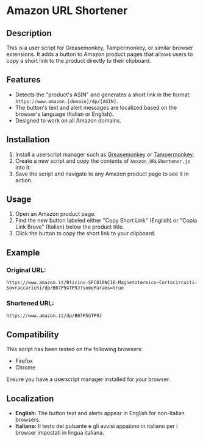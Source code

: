 # Amazon URL Shortener

## Description
This is a user script for Greasemonkey, Tampermonkey, or similar browser extensions. It adds a button to Amazon product pages that allows users to copy a short link to the product directly to their clipboard.

## Features
- Detects the "product's ASIN" and generates a short link in the format: `https://www.amazon.[domain]/dp/[ASIN]`.
- The button's text and alert messages are localized based on the browser's language (Italian or English).
- Designed to work on all Amazon domains.

## Installation
1. Install a userscript manager such as [Greasemonkey](https://addons.mozilla.org/en-US/firefox/addon/greasemonkey/) or [Tampermonkey](https://www.tampermonkey.net/).
2. Create a new script and copy the contents of `Amazon_URLShortener.js` into it.
3. Save the script and navigate to any Amazon product page to see it in action.

## Usage
1. Open an Amazon product page.
2. Find the new button labeled either "Copy Short Link" (English) or "Copia Link Breve" (Italian) below the product title.
3. Click the button to copy the short link to your clipboard.

## Example
### Original URL:
```
https://www.amazon.it/Bticino-SFC810NC16-Magnetotermico-Cortocircuiti-Sovraccarichi/dp/B07P5GTP9J?someParams=true
```

### Shortened URL:
```
https://www.amazon.it/dp/B07P5GTP9J
```

## Compatibility
This script has been tested on the following browsers:
- Firefox
- Chrome

Ensure you have a userscript manager installed for your browser.

## Localization
- **English:** The button text and alerts appear in English for non-Italian browsers.
- **Italiano:** Il testo del pulsante e gli avvisi appaiono in italiano per i browser impostati in lingua italiana.
